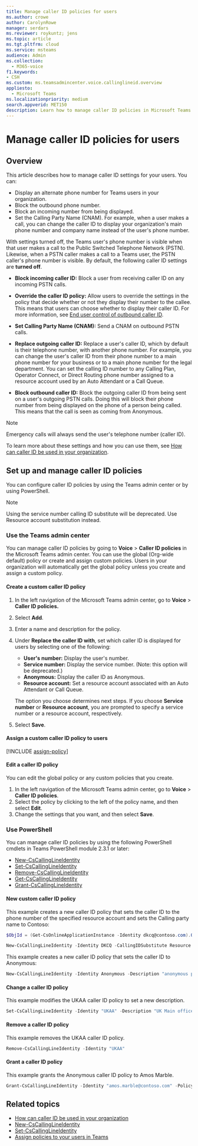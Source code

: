```yaml
---
title: Manage caller ID policies for users
ms.author: crowe
author: CarolynRowe
manager: serdars
ms.reviewer: roykuntz; jens
ms.topic: article
ms.tgt.pltfrm: cloud
ms.service: msteams
audience: Admin
ms.collection: 
  - M365-voice
f1.keywords:
- CSH
ms.custom: ms.teamsadmincenter.voice.callinglineid.overview
appliesto: 
  - Microsoft Teams
ms.localizationpriority: medium
search.appverid: MET150
description: Learn how to manage caller ID policies in Microsoft Teams to change or block the caller ID of Teams users in your organization.
---
```


# Manage caller ID policies for users

## Overview

This article describes how to manage caller ID settings for your users. You can:

- Display an alternate phone number for Teams users in your organization.
- Block the outbound phone number.
- Block an incoming number from being displayed.
- Set the Calling Party Name (CNAM). For example, when a user makes a call, you can change the caller ID to display your organization's main phone number and company name instead of the user's phone number.

With settings turned off, the Teams user's phone number is visible when that user makes a call to the Public Switched Telephone Network (PSTN). Likewise, when a PSTN caller makes a call to a Teams user, the PSTN caller's phone number is visible. By default, the following caller ID settings are **turned off**.

- **Block incoming caller ID:** Block a user from receiving caller ID on any incoming PSTN calls.

- **Override the caller ID policy:** Allow users to override the settings in the policy that decide whether or not they display their number to the callee. This means that users can choose whether to display their caller ID. For more information, see [End user control of outbound caller ID](/microsoftteams/how-can-caller-id-be-used-in-your-organization#end-user-control-of**-outbound-caller-id).

- **Set Calling Party Name (CNAM):** Send a CNAM on outbound PSTN calls.

- **Replace outgoing caller ID:** Replace a user's caller ID, which by default is their telephone number, with another phone number. For example, you can change the user's caller ID from their phone number to a main phone number for your business or to a main phone number for the legal department. You can set the calling ID number to any Calling Plan, Operator Connect, or Direct Routing phone number assigned to a resource account used by an Auto Attendant or a Call Queue.

- **Block outbound caller ID:** Block the outgoing caller ID from being sent on a user's outgoing PSTN calls. Doing this will block their phone number from being displayed on the phone of a person being called. This means that the call is seen as coming from Anonymous.


> [!NOTE]
> Emergency calls will always send the user's telephone number (caller ID).

To learn more about these settings and how you can use them, see [How can caller ID be used in your organization](how-can-caller-id-be-used-in-your-organization.md).

## Set up and manage caller ID policies

You can configure caller ID policies by using the Teams admin center or by using PowerShell.

  > [!NOTE]
  > Using the service number calling ID substitute will be deprecated. Use Resource account substitution instead. 

### Use the Teams admin center

You can manage caller ID policies by going to **Voice** > **Caller ID policies** in the Microsoft Teams admin center. You can use the global (Org-wide default) policy or create and assign custom policies. Users in your organization will automatically get the global policy unless you create and assign a custom policy.


#### Create a custom caller ID policy

1. In the left navigation of the Microsoft Teams admin center, go to **Voice** > **Caller ID policies.**

2. Select **Add**.

3. Enter a name and description for the policy.

4. Under **Replace the caller ID with**, set which caller ID is displayed for users by selecting one of the following:
      - **User's number:** Display the user's number.
      - **Service number:** Display the service number. (Note: this option will be deprecated.)
      - **Anonymous:** Display the caller ID as Anonymous.
      - **Resource account:** Set a resource account associated with an Auto Attendant or Call Queue.
    
    The option you choose determines next steps. If you choose **Service number** or **Resource account**, you are prompted to specify a service number or a resource account, respectively.

5. Select **Save**.

#### Assign a custom caller ID policy to users

[!INCLUDE [assign-policy](includes/assign-policy.md)]

#### Edit a caller ID policy

You can edit the global policy or any custom policies that you create.

1. In the left navigation of the Microsoft Teams admin center, go to **Voice** > **Caller ID policies**.
2. Select the policy by clicking to the left of the policy name, and then select **Edit**.
3. Change the settings that you want, and then select **Save**.

### Use PowerShell

You can manage caller ID policies by using the following PowerShell cmdlets in Teams PowerShell module 2.3.1 or later: 

- [New-CsCallingLineIdentity](/powershell/module/skype/new-cscallinglineidentity)
- [Set-CsCallingLineIdentity](/powershell/module/skype/set-cscallinglineidentity)
- [Remove-CsCallingLineIdentity](/powershell/module/skype/remove-cscallinglineidentity)
- [Get-CsCallingLineIdentity](/powershell/module/skype/get-cscallinglineidentity)
- [Grant-CsCallingLineIdentity](/powershell/module/skype/grant-cscallinglineidentity)


#### New custom caller ID policy

This example creates a new caller ID policy that sets the caller ID to the phone number of the specified resource account and sets the Calling party name to Contoso:

```PowerShell
$ObjId = (Get-CsOnlineApplicationInstance -Identity dkcq@contoso.com).ObjectId
```

```PowerShell
New-CsCallingLineIdentity -Identity DKCQ -CallingIDSubstitute Resource -EnableUserOverride $false -ResourceAccount $ObjId -CompanyName "Contoso"
```

This example creates a new caller ID policy that sets the caller ID to Anonymous:

```PowerShell
New-CsCallingLineIdentity -Identity Anonymous -Description "anonymous policy" -CallingIDSubstitute Anonymous -EnableUserOverride $false
```

#### Change a caller ID policy

This example modifies the UKAA caller ID policy to set a new description.

```PowerShell
Set-CsCallingLineIdentity -Identity "UKAA" -Description "UK Main office"
```

#### Remove a caller ID policy

This example removes the UKAA caller ID policy.

```PowerShell
Remove-CsCallingLineIdentity -Identity "UKAA"
```

#### Grant a caller ID policy

This example grants the Anonymous caller ID policy to Amos Marble.

```PowerShell
Grant-CsCallingLineIdentity -Identity "amos.marble@contoso.com" -PolicyName "Anonymous"
```

## Related topics

- [How can caller ID be used in your organization](how-can-caller-id-be-used-in-your-organization.md)
- [New-CsCallingLineIdentity](/powershell/module/skype/new-cscallinglineidentity)
- [Set-CsCallingLineIdentity](/powershell/module/skype/set-cscallinglineidentity)
- [Assign policies to your users in Teams](policy-assignment-overview.md)
